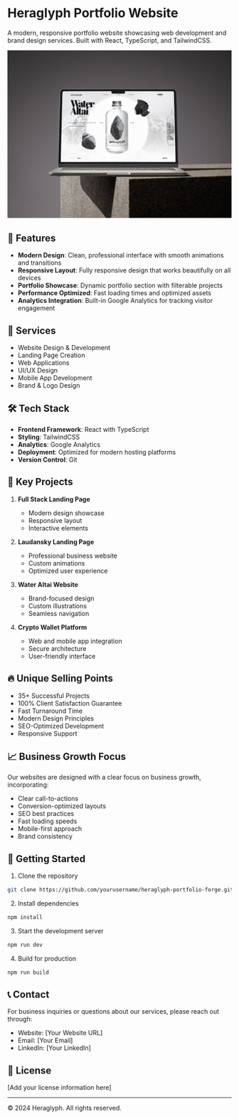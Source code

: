 # Heraglyph Portfolio Website

A modern, responsive portfolio website showcasing web development and brand design services. Built with React, TypeScript, and TailwindCSS.

![Heraglyph Portfolio](public/lovable-uploads/MacBook_Mockup_2.png)

## 🚀 Features

- **Modern Design**: Clean, professional interface with smooth animations and transitions
- **Responsive Layout**: Fully responsive design that works beautifully on all devices
- **Portfolio Showcase**: Dynamic portfolio section with filterable projects
- **Performance Optimized**: Fast loading times and optimized assets
- **Analytics Integration**: Built-in Google Analytics for tracking visitor engagement

## 💼 Services

- Website Design & Development
- Landing Page Creation
- Web Applications
- UI/UX Design
- Mobile App Development
- Brand & Logo Design

## 🛠️ Tech Stack

- **Frontend Framework**: React with TypeScript
- **Styling**: TailwindCSS
- **Analytics**: Google Analytics
- **Deployment**: Optimized for modern hosting platforms
- **Version Control**: Git

## 🌟 Key Projects

1. **Full Stack Landing Page**
   - Modern design showcase
   - Responsive layout
   - Interactive elements

2. **Laudansky Landing Page**
   - Professional business website
   - Custom animations
   - Optimized user experience

3. **Water Altai Website**
   - Brand-focused design
   - Custom illustrations
   - Seamless navigation

4. **Crypto Wallet Platform**
   - Web and mobile app integration
   - Secure architecture
   - User-friendly interface

## 🔥 Unique Selling Points

- 35+ Successful Projects
- 100% Client Satisfaction Guarantee
- Fast Turnaround Time
- Modern Design Principles
- SEO-Optimized Development
- Responsive Support

## 📈 Business Growth Focus

Our websites are designed with a clear focus on business growth, incorporating:
- Clear call-to-actions
- Conversion-optimized layouts
- SEO best practices
- Fast loading speeds
- Mobile-first approach
- Brand consistency

## 🚀 Getting Started

1. Clone the repository
```bash
git clone https://github.com/yourusername/heraglyph-portfolio-forge.git
```

2. Install dependencies
```bash
npm install
```

3. Start the development server
```bash
npm run dev
```

4. Build for production
```bash
npm run build
```

## 📞 Contact

For business inquiries or questions about our services, please reach out through:
- Website: [Your Website URL]
- Email: [Your Email]
- LinkedIn: [Your LinkedIn]

## 📄 License

[Add your license information here]

---

© 2024 Heraglyph. All rights reserved.
